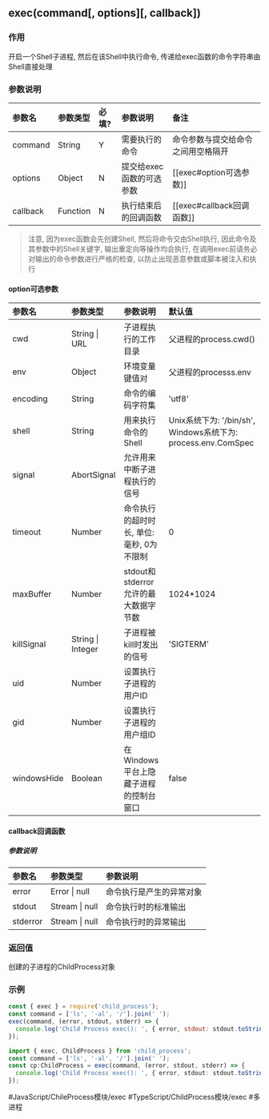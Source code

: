 ## exec(command\[, options\]\[, callback\])

### 作用
开启一个Shell子进程, 然后在该Shell中执行命令, 传递给exec函数的命令字符串由Shell直接处理

### 参数说明
|参数名|参数类型|必填?|参数说明|备注|
|:-|:-|:-|:-|:-|
|command|String|Y|需要执行的命令|命令参数与提交给命令之间用空格隔开|
|options|Object|N|提交给exec函数的可选参数|[[exec#option可选参数]]|
|callback|Function|N|执行结束后的回调函数|[[exec#callback回调函数]]|

> 注意, 因为exec函数会先创建Shell, 然后将命令交由Shell执行, 因此命令及其参数中的Shell关键字, 输出重定向等操作均会执行, 在调用exec前请务必对输出的命令参数进行严格的检查, 以防止出现恶意参数或脚本被注入和执行

#### option可选参数
|参数名|参数类型|参数说明|默认值|
|:-|:-|:-|:-|
|cwd|String \| URL|子进程执行的工作目录|父进程的process.cwd()|
|env|Object|环境变量键值对|父进程的processs.env|
|encoding|String|命令的编码字符集|'utf8'|
|shell|String|用来执行命令的Shell|Unix系统下为: '/bin/sh', Windows系统下为: process.env.ComSpec|
|signal|AbortSignal|允许用来中断子进程执行的信号||
|timeout|Number|命令执行的超时时长, 单位: 毫秒, 0为不限制|0|
|maxBuffer|Number|stdout和stderror允许的最大数据字节数|1024\*1024|
|killSignal|String \| Integer|子进程被kill时发出的信号|'SIGTERM'|
|uid|Number|设置执行子进程的用户ID||
|gid|Number|设置执行子进程的用户组ID||
|windowsHide|Boolean|在Windows平台上隐藏子进程的控制台窗口|false|

#### callback回调函数
##### 参数说明
|参数名|参数类型|参数说明|
|:-|:-|:-|
|error|Error \| null|命令执行是产生的异常对象|
|stdout|Stream \| null|命令执行时的标准输出|
|stderror|Stream \| null|命令执行时的异常输出|

### 返回值
创建的子进程的ChildProcess对象

### 示例
```javascript
const { exec } = require('child_process');
const command = ['ls', '-al', '/'].join(' ');
exec(command, (error, stdout, stderr) => {
  console.log('Child Process exec(): ', { error, stdout: stdout.toString(), stderr: stderr.toString() });
});
```

```typescript
import { exec, ChildProcess } from 'child_process';
const command = ['ls', '-al', '/'].join(' ');
const cp:ChildProcess = exec(command, (error, stdout, stderr) => {
  console.log('Child Process exec(): ', { error, stdout: stdout.toString(), stderr: stderr.toString() });
});
```

#JavaScript/ChileProcess模块/exec #TypeScript/ChildProcess模块/exec #多进程 